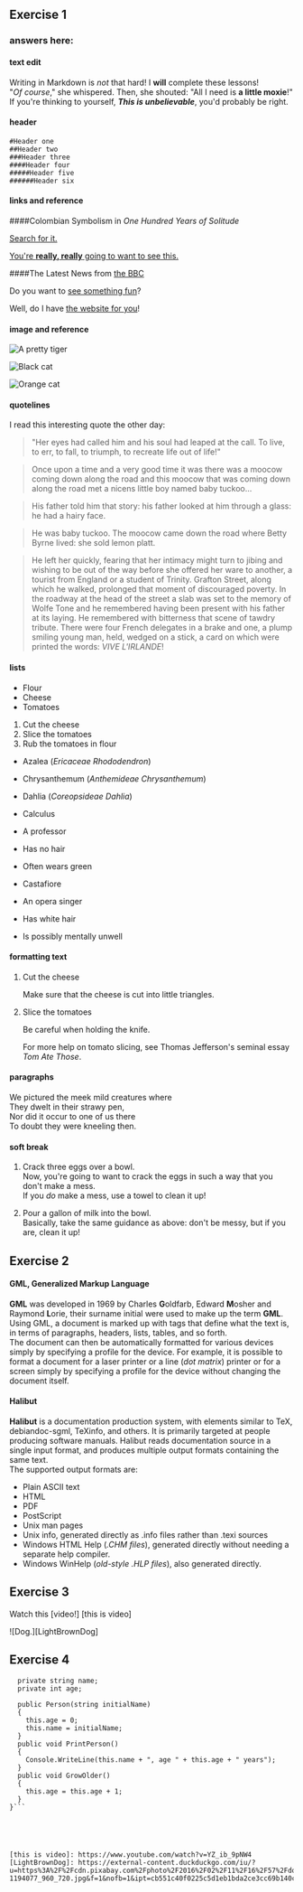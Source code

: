 ## Exercise 1

### answers here:

#### text edit

Writing in Markdown is _not_ that hard!
I **will** complete these lessons!  
"_Of course_," she whispered. Then, she shouted: "All I need is **a little moxie**!"  
If you're thinking to yourself, **_This is unbelievable_**, you'd probably be right. 

#### header

    #Header one  
    ##Header two  
    ###Header three  
    ####Header four  
    #####Header five  
    ######Header six  

#### links and reference


####Colombian Symbolism in _One Hundred Years of Solitude_  

[Search for it.](www.google.com)  

[You're **really, really** going to want to see this.](www.dailykitten.com)  

####The Latest News from [the BBC](www.bbc.com/news)  

Do you want to [see something fun][a fun place]?  

Well, do I have [the website for you][another fun place]!  

[a fun place]: www.zombo.com
[another fun place]: www.stumbleupon.com

#### image and reference  


![A pretty tiger](https://upload.wikimedia.org/wikipedia/commons/5/56/Tiger.50.jpg)  
 
![Black cat][Black]  

![Orange cat][Orange]  

[Black]: https://upload.wikimedia.org/wikipedia/commons/a/a3/81_INF_DIV_SSI.jpg  
[Orange]: http://icons.iconarchive.com/icons/google/noto-emoji-animals-nature/256/22221-cat-icon.png  

#### quotelines  


I read this interesting quote the other day: 

>"Her eyes had called him and his soul had leaped at the call. To live, to err, to fall, to triumph, to recreate life out of life!"  

 
>Once upon a time and a very good time it was there was a moocow coming down along the road and this moocow that was coming down along the road met a nicens little boy named baby tuckoo...  

>His father told him that story: his father looked at him through a glass: he had a hairy face.  

>He was baby tuckoo. The moocow came down the road where Betty Byrne lived: she sold lemon platt.  


>He left her quickly, fearing that her intimacy might turn to jibing and wishing to be out of the way before she offered her ware to another, a tourist from England or a student of Trinity.   Grafton Street, along which he walked, prolonged that moment of discouraged poverty. In the roadway at the head of the street a slab was set to the memory of Wolfe Tone and he remembered having been present with his father at its laying. He remembered with bitterness that scene of tawdry tribute. There were four French delegates in a brake and one, a plump smiling young man, held,       wedged on a stick, a card on which were printed the words: _VIVE L'IRLANDE_!  

 

#### lists  


* Flour
* Cheese
* Tomatoes  


1. Cut the cheese
2. Slice the tomatoes
3. Rub the tomatoes in flour  


* Azalea (_Ericaceae Rhododendron_)
* Chrysanthemum (_Anthemideae Chrysanthemum_)
* Dahlia (_Coreopsideae Dahlia_)  


* Calculus
 * A professor
 * Has no hair
 * Often wears green
* Castafiore
 * An opera singer
 * Has white hair
 * Is possibly mentally unwell  

#### formatting text  


1. Cut the cheese

    Make sure that the cheese is cut into little triangles.

2. Slice the tomatoes
    
    Be careful when holding the knife.

    For more help on tomato slicing,
    see Thomas Jefferson's seminal essay _Tom Ate Those_.

#### paragraphs  


We pictured the meek mild creatures where  
They dwelt in their strawy pen,  
Nor did it occur to one of us there  
To doubt they were kneeling then.  

#### soft break  


1. Crack three eggs over a bowl.  
Now, you're going to want to crack the eggs in such a way that you don't make a mess.  
If you _do_ make a mess, use a towel to clean it up!

2. Pour a gallon of milk into the bowl.  
Basically, take the same guidance as above: don't be messy, but if you are, clean it up!

## Exercise 2  

#### GML, Generalized Markup Language
**GML** was developed in 1969 by Charles **G**oldfarb, Edward **M**osher and Raymond **L**orie, their surname initial were used to make up the term **GML**. Using GML, a document is marked up with tags that define what the text is, in terms of paragraphs, headers, lists, tables, and so forth.  
The document can then be automatically formatted for various devices simply by specifying a profile for the device. For example, it is possible to format a document for a laser printer or a line (_dot matrix_) printer or for a screen simply by specifying a profile for the device without changing the document itself.

#### Halibut
**Halibut** is a documentation production system, with elements similar to TeX, debiandoc-sgml, TeXinfo, and others. It is primarily targeted at people producing software manuals. Halibut reads documentation source in a single input format, and produces multiple output formats containing the same text.  
The supported output formats are:

* Plain ASCII text
* HTML
* PDF
* PostScript
* Unix man pages
* Unix info, generated directly as .info files rather than .texi sources
* Windows HTML Help (_.CHM files_), generated directly without needing a separate help compiler.
* Windows WinHelp (_old-style .HLP files_), also generated directly.

## Exercise 3

Watch this [video!] [this is video]

![Dog.][LightBrownDog]

## Exercise 4

```public class Person{
  private string name;
  private int age;

  public Person(string initialName)
  {
    this.age = 0;
    this.name = initialName;
  }
  public void PrintPerson()
  {
    Console.WriteLine(this.name + ", age " + this.age + " years");
  }
  public void GrowOlder()
  {
    this.age = this.age + 1;
  }
}```





[this is video]: https://www.youtube.com/watch?v=YZ_ib_9pNW4
[LightBrownDog]: https://external-content.duckduckgo.com/iu/?u=https%3A%2F%2Fcdn.pixabay.com%2Fphoto%2F2016%2F02%2F11%2F16%2F57%2Fdog-1194077_960_720.jpg&f=1&nofb=1&ipt=cb551c40f0225c5d1eb1bda2ce3cc69b140cc3aa3d8e5d40c598669e73f2e1ab&ipo=images
